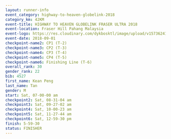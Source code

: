 ```yaml
---
layout: runner-info 
event_category: highway-to-heaven-globelink-2018 
category_km: 42KM 
event-title: HIGHWAY TO HEAVEN GLOBELINK FRASER ULTRA 2018 
event-location: Fraser Hill Pahang Malaysia 
event-logo: https://res.cloudinary.com/dykbosktl/image/upload/v1573624145/Logo/download_nnzjlh.png 
event-date: 2018-09-01 
checkpoint-name2: CP1 (T-2) 
checkpoint-name3: CP2 (T-3) 
checkpoint-name4: CP3 (T-4) 
checkpoint-name5: CP4 (T-5) 
checkpoint-name6: Finishing Line (T-6) 
overall_rank: 30
gender_rank: 22
bib: 4527
first_name: Kean Peng
last_name: Tan
gender: M
start: Sat, 07-00-00 am
checkpoint2: Sat, 08-31-04 am
checkpoint3: Sat, 09-27-02 am
checkpoint4: Sat, 10-00-23 am
checkpoint5: Sat, 11-27-44 am
checkpoint6: Sat, 12-59-30 pm
finish: 5-59-30
status: FINISHER
---
```

